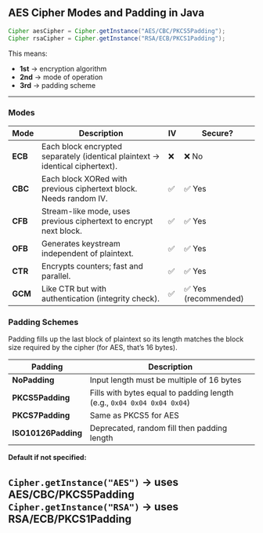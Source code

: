 ## AES Cipher Modes and Padding in Java

```java
Cipher aesCipher = Cipher.getInstance("AES/CBC/PKCS5Padding");
Cipher rsaCipher = Cipher.getInstance("RSA/ECB/PKCS1Padding");
```

This means:

* **1st** → encryption algorithm
* **2nd** → mode of operation
* **3rd** → padding scheme
---

### Modes

| Mode    | Description                                                                   | IV | Secure?             |
| ------- | ----------------------------------------------------------------------------- | -- | ------------------- |
| **ECB** | Each block encrypted separately (identical plaintext → identical ciphertext). | ❌  | ❌ No                |
| **CBC** | Each block XORed with previous ciphertext block. Needs random IV.             | ✅  | ✅ Yes               |
| **CFB** | Stream-like mode, uses previous ciphertext to encrypt next block.             | ✅  | ✅ Yes               |
| **OFB** | Generates keystream independent of plaintext.                                 | ✅  | ✅ Yes               |
| **CTR** | Encrypts counters; fast and parallel.                                         | ✅  | ✅ Yes               |
| **GCM** | Like CTR but with authentication (integrity check).                           | ✅  | ✅ Yes (recommended) |

### Padding Schemes
Padding fills up the last block of plaintext so its length matches the block size required by the cipher (for AES, that’s 16 bytes).

| Padding             | Description                                                            |
| ------------------- | ---------------------------------------------------------------------- |
| **NoPadding**       | Input length must be multiple of 16 bytes                              |
| **PKCS5Padding**    | Fills with bytes equal to padding length (e.g., `0x04 0x04 0x04 0x04`) |
| **PKCS7Padding**    | Same as PKCS5 for AES                                                  |
| **ISO10126Padding** | Deprecated, random fill then padding length                            |

**Default if not specified:**

`Cipher.getInstance("AES")` → uses **AES/CBC/PKCS5Padding** 
`Cipher.getInstance("RSA")` → uses **RSA/ECB/PKCS1Padding**
---
